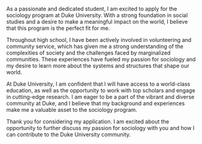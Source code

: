 As a passionate and dedicated student, I am excited to apply for the sociology program at Duke University. With a strong foundation in social studies and a desire to make a meaningful impact on the world, I believe that this program is the perfect fit for me.

Throughout high school, I have been actively involved in volunteering and community service, which has given me a strong understanding of the complexities of society and the challenges faced by marginalized communities. These experiences have fueled my passion for sociology and my desire to learn more about the systems and structures that shape our world.

At Duke University, I am confident that I will have access to a world-class education, as well as the opportunity to work with top scholars and engage in cutting-edge research. I am eager to be a part of the vibrant and diverse community at Duke, and I believe that my background and experiences make me a valuable asset to the sociology program.

Thank you for considering my application. I am excited about the opportunity to further discuss my passion for sociology with you and how I can contribute to the Duke University community.